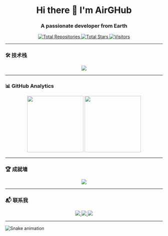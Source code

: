 <h1 align="center">Hi there 👋 I'm AirGHub</h1>
<h3 align="center">A passionate developer from Earth</h3>

<p align="center">
  <a href="https://github.com/AirGHub?tab=repositories">
    <img src="https://img.shields.io/badge/Repositories-25-blue?style=flat-square" alt="Total Repositories">
  </a>
  <a href="https://github.com/AirGHub?tab=stars">
    <img src="https://img.shields.io/github/stars/AirGHub?color=yellow&label=Stars&style=flat-square" alt="Total Stars">
  </a>
  <a href="https://visitor-badge.laobi.icu/badge?page_id=AirGHub.AirGHub">
    <img src="https://visitor-badge.laobi.icu/badge?page_id=AirGHub.AirGHub" alt="Visitors">
  </a>
</p>

---

### 🛠️ 技术栈

<p align="center">
  <img src="https://skillicons.dev/icons?i=js,,cpp,,py,,git,,linux,,redis," />
</p>

---

### 📊 GitHub Analytics

<p align="center">
  <img height="180em" src="https://github-readme-stats.vercel.app/api?username=AirGHub&show_icons=true&theme=nightowl&hide_border=true&count_private=true&include_all_commits=true" />
  <img height="180em" src="https://github-readme-stats.vercel.app/api/top-langs/?username=AirGHub&layout=compact&theme=nightowl&hide_border=true&langs_count=6" />
</p>

---

### 🏆 成就墙

<p align="center">
  <img src="https://github-profile-trophy.vercel.app/?username=AirGHub&theme=onedark&row=2&column=4&margin-w=15&margin-h=15" />
</p>

---

### 📬 联系我

<p align="center">
  <a href="mailto:your.email@example.com">
    <img src="https://img.shields.io/badge/📧_Email-0078D4?style=flat-square&logo=microsoft-outlook&logoColor=white" />
  </a>
  <a href="https://t.me/yourchannel">
    <img src="https://img.shields.io/badge/💬_Telegram-26A5E4?style=flat-square&logo=telegram&logoColor=white" />
  </a>
  <a href="https://blog.yourdomain.com">
    <img src="https://img.shields.io/badge/✍️_Blog-FF5722?style=flat-square&logo=blogger&logoColor=white" />
  </a>
</p>

---

![Snake animation](https://github.com/AirGHub/AirGHub/blob/output/github-contribution-grid-snake.svg)
